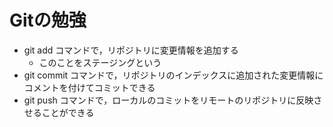 # Gitの勉強
- git add コマンドで，リポジトリに変更情報を追加する
     - このことをステージングという
- git commit コマンドで，リポジトリのインデックスに追加された変更情報にコメントを付けてコミットできる
- git push コマンドで，ローカルのコミットをリモートのリポジトリに反映させることができる
